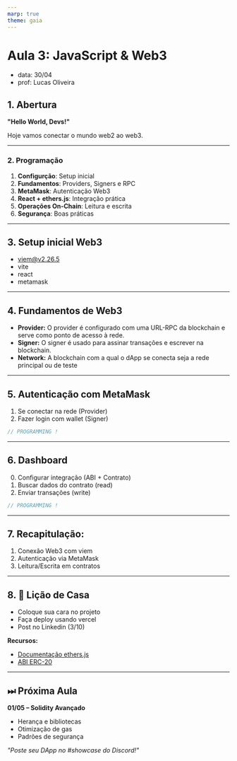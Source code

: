```yaml
---
marp: true
theme: gaia
---
```


# **Aula 3: JavaScript & Web3**

- data: 30/04
- prof: Lucas Oliveira

## **1. Abertura**

**"Hello World, Devs!"**

Hoje vamos conectar o mundo web2 ao web3.

---

### **2. Programação**

1. **Configurção**: Setup inicial
2. **Fundamentos**: Providers, Signers e RPC
3. **MetaMask**: Autenticação Web3
4. **React + ethers.js**: Integração prática
5. **Operações On-Chain**: Leitura e escrita
6. **Segurança**: Boas práticas

---

## **3. Setup inicial Web3**

- viem@v2.26.5
- vite
- react
- metamask

---

## **4. Fundamentos de Web3**

- **Provider:** O provider é configurado com uma URL-RPC da blockchain e serve como ponto de acesso à rede.
- **Signer:** O signer é usado para assinar transações e escrever na blockchain.
- **Network:** A blockchain com a qual o dApp se conecta seja a rede principal ou de teste

---

## **5. Autenticação com MetaMask**

1. Se conectar na rede (Provider)
2. Fazer login com wallet (Signer)

```js
// PROGRAMMING !
```

---

## **6. Dashboard**

0. Configurar integração (ABI + Contrato)
1. Buscar dados do contrato (read)
2. Enviar transações (write)

```js
// PROGRAMMING !
```

---

## **7. Recapitulação:**

1. Conexão Web3 com viem
2. Autenticação via MetaMask
3. Leitura/Escrita em contratos

---

## **8. 📌 Lição de Casa**

- Coloque sua cara no projeto
- Faça deploy usando vercel
- Post no Linkedin (3/10)

**Recursos:**

- [Documentação ethers.js](https://docs.ethers.org/v6/)
- [ABI ERC-20](https://ethereum.org/pt/developers/docs/standards/tokens/erc-20/)

---

## **⏭ Próxima Aula**

**01/05 – Solidity Avançado**

- Herança e bibliotecas
- Otimização de gas
- Padrões de segurança

_"Poste seu DApp no #showcase do Discord!"_

